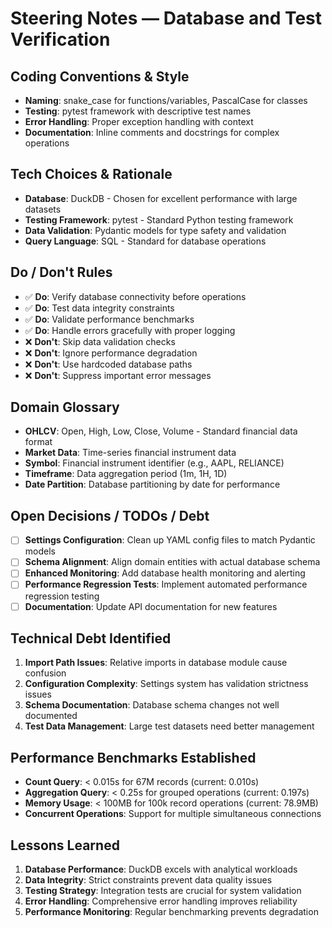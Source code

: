 # Steering Notes — Database and Test Verification

## Coding Conventions & Style
- **Naming**: snake_case for functions/variables, PascalCase for classes
- **Testing**: pytest framework with descriptive test names
- **Error Handling**: Proper exception handling with context
- **Documentation**: Inline comments and docstrings for complex operations

## Tech Choices & Rationale
- **Database**: DuckDB - Chosen for excellent performance with large datasets
- **Testing Framework**: pytest - Standard Python testing framework
- **Data Validation**: Pydantic models for type safety and validation
- **Query Language**: SQL - Standard for database operations

## Do / Don't Rules
- ✅ **Do**: Verify database connectivity before operations
- ✅ **Do**: Test data integrity constraints
- ✅ **Do**: Validate performance benchmarks
- ✅ **Do**: Handle errors gracefully with proper logging
- ❌ **Don't**: Skip data validation checks
- ❌ **Don't**: Ignore performance degradation
- ❌ **Don't**: Use hardcoded database paths
- ❌ **Don't**: Suppress important error messages

## Domain Glossary
- **OHLCV**: Open, High, Low, Close, Volume - Standard financial data format
- **Market Data**: Time-series financial instrument data
- **Symbol**: Financial instrument identifier (e.g., AAPL, RELIANCE)
- **Timeframe**: Data aggregation period (1m, 1H, 1D)
- **Date Partition**: Database partitioning by date for performance

## Open Decisions / TODOs / Debt
- [ ] **Settings Configuration**: Clean up YAML config files to match Pydantic models
- [ ] **Schema Alignment**: Align domain entities with actual database schema
- [ ] **Enhanced Monitoring**: Add database health monitoring and alerting
- [ ] **Performance Regression Tests**: Implement automated performance regression testing
- [ ] **Documentation**: Update API documentation for new features

## Technical Debt Identified
1. **Import Path Issues**: Relative imports in database module cause confusion
2. **Configuration Complexity**: Settings system has validation strictness issues
3. **Schema Documentation**: Database schema changes not well documented
4. **Test Data Management**: Large test datasets need better management

## Performance Benchmarks Established
- **Count Query**: < 0.015s for 67M records (current: 0.010s)
- **Aggregation Query**: < 0.25s for grouped operations (current: 0.197s)
- **Memory Usage**: < 100MB for 100k record operations (current: 78.9MB)
- **Concurrent Operations**: Support for multiple simultaneous connections

## Lessons Learned
1. **Database Performance**: DuckDB excels with analytical workloads
2. **Data Integrity**: Strict constraints prevent data quality issues
3. **Testing Strategy**: Integration tests are crucial for system validation
4. **Error Handling**: Comprehensive error handling improves reliability
5. **Performance Monitoring**: Regular benchmarking prevents degradation
